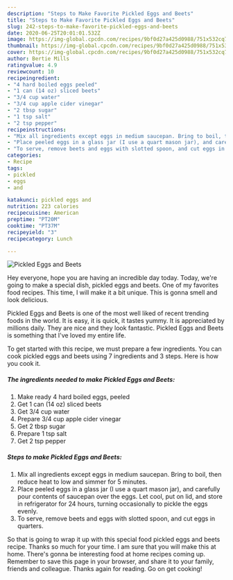 ```yaml
---
description: "Steps to Make Favorite Pickled Eggs and Beets"
title: "Steps to Make Favorite Pickled Eggs and Beets"
slug: 242-steps-to-make-favorite-pickled-eggs-and-beets
date: 2020-06-25T20:01:01.532Z
image: https://img-global.cpcdn.com/recipes/9bf0d27a425d0988/751x532cq70/pickled-eggs-and-beets-recipe-main-photo.jpg
thumbnail: https://img-global.cpcdn.com/recipes/9bf0d27a425d0988/751x532cq70/pickled-eggs-and-beets-recipe-main-photo.jpg
cover: https://img-global.cpcdn.com/recipes/9bf0d27a425d0988/751x532cq70/pickled-eggs-and-beets-recipe-main-photo.jpg
author: Bertie Mills
ratingvalue: 4.9
reviewcount: 10
recipeingredient:
- "4 hard boiled eggs peeled"
- "1 can (14 oz) sliced beets"
- "3/4 cup water"
- "3/4 cup apple cider vinegar"
- "2 tbsp sugar"
- "1 tsp salt"
- "2 tsp pepper"
recipeinstructions:
- "Mix all ingredients except eggs in medium saucepan. Bring to boil, then reduce heat to low and simmer for 5 minutes."
- "Place peeled eggs in a glass jar (I use a quart mason jar), and carefully pour contents of saucepan over the eggs. Let cool, put on lid, and store in refrigerator for 24 hours, turning occasionally to pickle the eggs evenly."
- "To serve, remove beets and eggs with slotted spoon, and cut eggs in quarters."
categories:
- Recipe
tags:
- pickled
- eggs
- and

katakunci: pickled eggs and 
nutrition: 223 calories
recipecuisine: American
preptime: "PT20M"
cooktime: "PT37M"
recipeyield: "3"
recipecategory: Lunch

---
```



![Pickled Eggs and Beets](https://img-global.cpcdn.com/recipes/9bf0d27a425d0988/751x532cq70/pickled-eggs-and-beets-recipe-main-photo.jpg)

Hey everyone, hope you are having an incredible day today. Today, we're going to make a special dish, pickled eggs and beets. One of my favorites food recipes. This time, I will make it a bit unique. This is gonna smell and look delicious.

Pickled Eggs and Beets is one of the most well liked of recent trending foods in the world. It is easy, it is quick, it tastes yummy. It is appreciated by millions daily. They are nice and they look fantastic. Pickled Eggs and Beets is something that I've loved my entire life.




To get started with this recipe, we must prepare a few ingredients. You can cook pickled eggs and beets using 7 ingredients and 3 steps. Here is how you cook it.

<!--inarticleads1-->

##### The ingredients needed to make Pickled Eggs and Beets:

1. Make ready 4 hard boiled eggs, peeled
1. Get 1 can (14 oz) sliced beets
1. Get 3/4 cup water
1. Prepare 3/4 cup apple cider vinegar
1. Get 2 tbsp sugar
1. Prepare 1 tsp salt
1. Get 2 tsp pepper




<!--inarticleads2-->

##### Steps to make Pickled Eggs and Beets:

1. Mix all ingredients except eggs in medium saucepan. Bring to boil, then reduce heat to low and simmer for 5 minutes.
1. Place peeled eggs in a glass jar (I use a quart mason jar), and carefully pour contents of saucepan over the eggs. Let cool, put on lid, and store in refrigerator for 24 hours, turning occasionally to pickle the eggs evenly.
1. To serve, remove beets and eggs with slotted spoon, and cut eggs in quarters.




So that is going to wrap it up with this special food pickled eggs and beets recipe. Thanks so much for your time. I am sure that you will make this at home. There's gonna be interesting food at home recipes coming up. Remember to save this page in your browser, and share it to your family, friends and colleague. Thanks again for reading. Go on get cooking!
